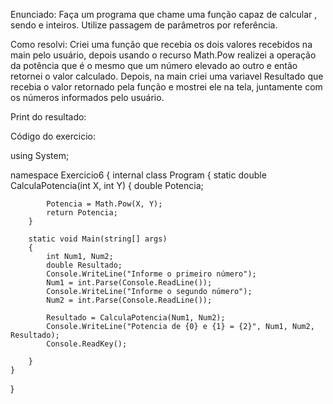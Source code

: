 Enunciado: Faça um programa que chame uma função capaz de calcular  , sendo  e  inteiros. 
Utilize passagem de parâmetros por referência. 

Como resolvi: Criei uma função que recebia os dois valores recebidos na main pelo usuário, depois usando o recurso Math.Pow realizei a operação da potência que é o mesmo
que um número elevado ao outro e então retornei o valor calculado. Depois, na main criei uma variavel Resultado que recebia o valor retornado pela função e mostrei ele na tela, 
juntamente com os números informados pelo usuário.

Print do resultado:









Código do exercicio: 

using System;

namespace Exercicio6
{
    internal class Program
    {
        static double CalculaPotencia(int X, int Y)
        {
        double Potencia;

            Potencia = Math.Pow(X, Y);
            return Potencia;
        }

        static void Main(string[] args)
        {
            int Num1, Num2;
            double Resultado;
            Console.WriteLine("Informe o primeiro número");
            Num1 = int.Parse(Console.ReadLine());
            Console.WriteLine("Informe o segundo número");
            Num2 = int.Parse(Console.ReadLine());

            Resultado = CalculaPotencia(Num1, Num2);
            Console.WriteLine("Potencia de {0} e {1} = {2}", Num1, Num2, Resultado);
            Console.ReadKey();

        }
    }
}